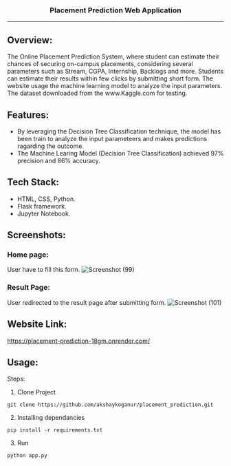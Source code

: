 <h3 align="center">Placement Prediction Web Application</h3>

---
## Overview:
<p>The Online Placement Prediction System, where student can estimate their chances of securing on-campus placements, considering several parameters such as Stream, CGPA, Internship, Backlogs and more. Students can estimate their results within few clicks by submitting short form. The website usage the machine learning model to analyze the input parameters. The dataset downloaded from the www.Kaggle.com for testing.
</p>

## Features:
- By leveraging the Decision Tree Classification technique, the model has been train to analyze the input parameteers and makes predictions ragarding the outcome.
- The Machine Learing Model (Decision Tree Classification) achieved 97% precision and 86% accuracy.

## Tech Stack:
- HTML, CSS, Python.
- Flask framework.
- Jupyter Notebook.

## Screenshots:
### Home page:
User have to fill this form.
![Screenshot (99)](https://github.com/Avi8010/Placement_Predictor/assets/124759114/61855759-9501-4d6e-977f-72fcb0951737)

### Result Page:
User redirected to the result page after submitting form.
![Screenshot (101)](https://github.com/Avi8010/Placement_Predictor/assets/124759114/efebf129-17f4-40d5-9829-7cefee5ed14c)



## Website Link:

https://placement-prediction-18gm.onrender.com/


## Usage:
Steps:
1. Clone Project
```
git clone https://github.com/akshaykoganur/placement_prediction.git
```
2. Installing dependancies
```
pip install -r requirements.txt
```
3. Run
```
python app.py
```
